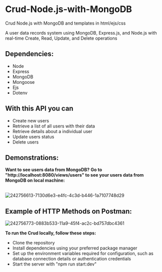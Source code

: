 # Crud-Node.js-with-MongoDB
Crud Node.js with MongoDB and templates in html/ejs/css

A user data records system using MongoDB, Express.js, and Node.js with real-time Create, Read, Update, and Delete operations

<h2>Dependencies:</h2>
<ul>
  <li>Node</li>
  <li>Express</li>
  <li>MongoDB</li>
  <li>Mongoose</li>
  <li>Ejs</li>
  <li>Dotenv</li>
</ul>

<h2>With this API you can</h2>

<ul>
    <li>Create new users
    <li>Retrieve a list of all users with their data</li>
    <li>Retrieve details about a individual user</li></li>
    <li>Update users status</li>
    <li>Delete users</li>
</ul>

<h2>Demonstrations:</h2>
<strong>Want to see users data from MongoDB?</strong>
<strong>Go to "http://localhost:8080/views/users" to see your users data from MongoDB on local machine:</strong>
<br>
<br>

![242756613-7130d6e3-e4fc-4c3d-b446-1a7107748d29](https://github.com/YanLB5/Crud-Node.js-with-MongoDB/assets/129100238/b9d7a0e4-f639-4343-aac8-e6d7f0cef6fa)

<h2>Example of HTTP Methods on Postman:</h2>

![242756773-0883b533-11a9-45f4-ac2c-bd757dbc4361](https://github.com/YanLB5/Crud-Node.js-with-MongoDB/assets/129100238/891d244d-0c5d-4239-bcd1-305fb6223105)

<strong>To run the Crud locally, follow these steps:</strong>
<ul>
  <li>Clone the repository</li>
  <li>Install dependencies using your preferred package manager</li>
  <li>Set up the environment variables required for configuration, such as database connection details or authentication credentials</li>
  <li>Start the server with "npm run start:dev"</li>
<ul>
